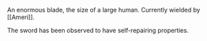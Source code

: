 An enormous blade, the size of a large human. Currently wielded by [[Ameri]].

The sword has been observed to have self-repairing properties.